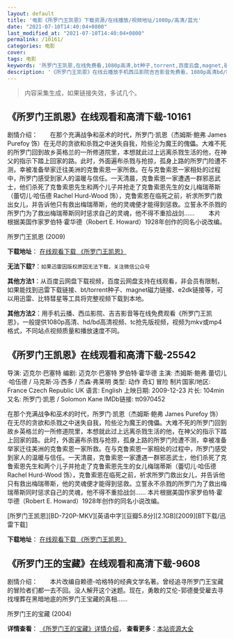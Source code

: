 ```yaml
---
layout: default
title: '电影《所罗门王凯恩》下载资源/在线播放/视频地址/1080p/高清/蓝光'
date: "2021-07-10T14:40:04+0800"
last_modified_at: "2021-07-10T14:40:04+0800"
permalink: /10161/
categories: 电影
cover:
tags: 电影
keywords: '所罗门王凯恩,在线免费看,1080p高清,bt种子,torrent,百度云盘,magnet,磁力链,迅雷下载资源'
description: '《所罗门王凯恩》在线云播放手机西瓜影院吉吉影音免费看，1080p高清bd/hd未删减完整版和tc抢先枪版，mkv/mp4格式，附带bt/torrent种子、magnet/磁力链、百度云盘、网盘资源迅雷下载链接'
---
```


>内容采集生成，如果链接失效，多试几个。


## 《所罗门王凯恩》在线观看和高清下载-10161

剧情介绍：　　在那个充满战争和巫术的时代，所罗门·凯恩（杰姆斯·鲍弗 James Purefoy 饰）在无尽的贪欲和杀戮之中迷失自我，险些沦为魔王的傀儡。大难不死的所罗门回到故乡英格兰的一所修道院里，本想就此过上远离杀戮生活的他，在神父的指示下踏上回家的路。此时，外面遍布杀戮与抢掠，孤身上路的所罗门险遭不测，幸被准备举家迁往美洲的克鲁索恩一家所救。在与克鲁索恩一家相处的过程中，所罗门感受到家人的温暖与信任。一天清晨，克鲁索恩一家遭遇一群邪恶武士，他们杀死了克鲁索恩先生和两个儿子并抢走了克鲁索恩先生的女儿梅瑞蒂斯（蕾切儿·哈伍德 Rachel Hurd-Wood 饰），克鲁索恩在临死之前，祈求所罗门救出女儿，并告诉他只有救出梅瑞蒂斯，他的灵魂便才能得到惩救。立誓永不杀戮的所罗门为了救出梅瑞蒂斯同时惩求自己的灵魂，他不得不重拾战剑…… 　　本片根据美国作家罗伯特·霍华德（Robert E. Howard）1928年创作的同名小说改编。


所罗门王凯恩 (2009)

**下载地址**： [在线观看下载 《所罗门王凯恩》](https://www.btbtdy.me/btdy/dy8557.html) 


**无法下载?**：`如果迅雷因版权原因无法下载，关注微信公众号 `

**其他方法1**：从百度云网盘下载视频，百度云网盘支持在线观看，非会员有限制，如果能找到迅雷下载链接、bt/torrent种子、magnet磁力链接、e2dk链接等，可以用迅雷、比特彗星等工具将完整视频下载到本地。

**其他方法2**：用手机云播、西瓜影院、吉吉影音等在线免费观看《所罗门王凯恩》，一般提供1080p高清、hd/bd高清视频、tc抢先版视频，视频为mkv或mp4格式，不同站点视频质量和播放速度不同。


## 《所罗门王凯恩》在线观看和高清下载-25542

导演: 迈克尔·巴塞特 编剧: 迈克尔·巴塞特 罗伯特·霍华德 主演: 杰姆斯·鲍弗 蕾切儿·哈伍德 / 马克斯·冯·西多 / 杰森·弗莱明 类型: 动作 奇幻 冒险 制片国家/地区: France Czech Republic UK 语言: English 上映日期: 2009-12-23 片长: 104min 又名: 所罗门·凯恩 / Solomon Kane IMDb链接: tt0970452

在那个充满战争和巫术的时代，所罗门·凯恩（杰姆斯·鲍弗 James Purefoy 饰）在无尽的贪欲和杀戮之中迷失自我，险些沦为魔王的傀儡。大难不死的所罗门回到故乡英格兰的一所修道院里，本想就此过上远离杀戮生活的他，在神父的指示下踏上回家的路。此时，外面遍布杀戮与抢掠，孤身上路的所罗门险遭不测，幸被准备举家迁往美洲的克鲁索恩一家所救。在与克鲁索恩一家相处的过程中，所罗门感受到家人的温暖与信任。一天清晨，克鲁索恩一家遭遇一群邪恶武士，他们杀死了克鲁索恩先生和两个儿子并抢走了克鲁索恩先生的女儿梅瑞蒂斯（蕾切儿·哈伍德 Rachel Hurd-Wood 饰），克鲁索恩在临死之前，祈求所罗门救出女儿，并告诉他只有救出梅瑞蒂斯，他的灵魂便才能得到惩救。立誓永不杀戮的所罗门为了救出梅瑞蒂斯同时惩求自己的灵魂，他不得不重拾战剑…… 本片根据美国作家罗伯特·霍华德（Robert E. Howard）1928年创作的同名小说改编。


[所罗门王凯恩][BD-720P-MKV][英语中字][豆瓣5.8分][2.1GB][2009][BT下载/迅雷下载]

**下载地址**： [在线观看下载 《所罗门王凯恩》](https://www.btdx8.com/torrent/solomon_kane_2009.html) 


## 《所罗门王的宝藏》在线观看和高清下载-9608

剧情介绍：　　本片改编自赖德-哈格特的经典文学名著。曾经追寻所罗门王宝藏的冒险者们都一去不回。没人解开这个迷题。现在，勇敢的艾伦-郭德曼受雇去寻找埋葬在黑暗地底的所罗门王宝藏的真相……


所罗门王的宝藏 (2004)

**详情查看**： [《所罗门王的宝藏》详情介绍](/movie/9608/)， **查看更多**：[本站资源大全](/movie/t/all/)

